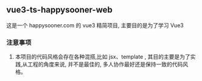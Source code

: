 ## vue3-ts-happysooner-web

这是一个 happysooner.com 的 vue3 精简项目, 主要目的是为了学习 Vue3

### 注意事项

1. 本项目的代码风格会存在各种混搭,比如 jsx、template , 其目的主要是为了实践,从工程的角度来说, 并不是最佳的, 多人协作最好还是保持一致的代码风格。
